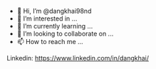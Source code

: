 - 👋 Hi, I’m @dangkhai98nd
- 👀 I’m interested in ...
- 🌱 I’m currently learning ...
- 💞️ I’m looking to collaborate on ...
- 📫 How to reach me ...

<!---
dangkhai98nd/dangkhai98nd is a ✨ special ✨ repository because its `README.md` (this file) appears on your GitHub profile.
You can click the Preview link to take a look at your changes.
--->

Linkedin: https://www.linkedin.com/in/dangkhai/
